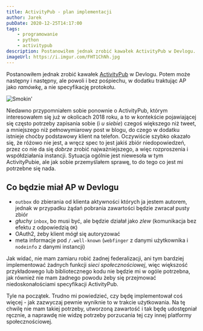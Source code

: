 ```yaml
---
title: ActivityPub - plan implementacji
author: Jarek
pubDate: 2020-12-25T14:17:00
tags:
    - programowanie
    - python
    - activitypub
description: Postanowiłem jednak zrobić kawałek ActivityPub w Devlogu. Potem może następny i następny, ale powoli i bez pośpiechu, w dodatku traktując AP jako ramówkę, a nie specyfikację protokołu.
imageUrl: https://i.imgur.com/FHT1ChNh.jpg
---
```


Postanowiłem jednak zrobić kawałek [ActivityPub](https://www.w3.org/TR/activitypub/) w Devlogu. Potem może następny i następny, ale powoli i bez pośpiechu, w dodatku traktując AP jako _ramówkę_, a nie specyfikację protokołu.

![Smokin'](https://i.imgur.com/FHT1ChNh.jpg)

Niedawno przypomniałem sobie ponownie o ActivityPub, którym interesowałem się już w okolicach 2018 roku, a to w kontekście pojawiającej się często potrzeby zapisania sobie (i _u siebie_) czegoś większego niż tweet, a mniejszego niż pełnowymiarowy post w blogu, do czego w dodatku istnieje choćby podstawowy klient na telefon. Oczywiście szybko okazało się, że różowo nie jest, a wręcz spec to jest jakiś zbiór niedopowiedzeń, przez co nie da się _dobrze_ zrobić najważniejszego, a więc rozproszenia i współdziałania instancji. Sytuacja ogólnie jest niewesoła w tym ActivityPubie, ale jak sobie przemyślałem sprawę, to do tego co jest mi potrzebne się nada.

## Co będzie miał AP w Devlogu

-   `outbox` do zbierania od klienta aktywności których ja jestem autorem, jednak w przypadku żądań pobrania zawartości będzie zwracał pusty zbiór
-   _głuchy_ `inbox`, bo musi być, ale będzie działał jako _zlew_ (komunikacja bez efektu z odpowiedzią `OK`)
-   OAuth2, żeby klient mógł się autoryzować
-   meta informacje pod `/.well-known` (`webfinger` z danymi użytkownika i `nodeinfo` z danymi instancji)

Jak widać, nie mam zamiaru robić żadnej federalizacji, ani tym bardziej implementować żadnych funkcji _sieci społecznościowej_, więc większość przykładowego lub bibliotecznego kodu nie będzie mi w ogóle potrzebna, jak również nie mam żadnego powodu żeby się przejmować niedoskonałościami specyfikacji ActivityPub.

Tyle na początek. Trudno mi powiedzieć, czy będę implementował coś więcej - jak zazwyczaj pewnie wyniknie to w trakcie użytkowania. Na tę chwilę nie mam takiej potrzeby, utworzoną zawartość i tak będę udostępniał ręcznie, a naprawdę nie widzę potrzeby porzucania tej czy innej platformy społecznościowej.
